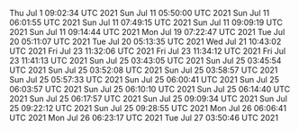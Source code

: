 Thu Jul  1 09:02:34 UTC 2021
Sun Jul 11 05:50:00 UTC 2021
Sun Jul 11 06:01:55 UTC 2021
Sun Jul 11 07:49:15 UTC 2021
Sun Jul 11 09:09:19 UTC 2021
Sun Jul 11 09:14:44 UTC 2021
Mon Jul 19 07:22:47 UTC 2021
Tue Jul 20 05:11:07 UTC 2021
Tue Jul 20 05:13:35 UTC 2021
Wed Jul 21 10:43:02 UTC 2021
Fri Jul 23 11:32:06 UTC 2021
Fri Jul 23 11:34:12 UTC 2021
Fri Jul 23 11:41:13 UTC 2021
Sun Jul 25 03:43:05 UTC 2021
Sun Jul 25 03:45:54 UTC 2021
Sun Jul 25 03:52:08 UTC 2021
Sun Jul 25 03:58:57 UTC 2021
Sun Jul 25 05:57:33 UTC 2021
Sun Jul 25 06:00:41 UTC 2021
Sun Jul 25 06:03:57 UTC 2021
Sun Jul 25 06:10:10 UTC 2021
Sun Jul 25 06:14:40 UTC 2021
Sun Jul 25 06:17:57 UTC 2021
Sun Jul 25 09:09:34 UTC 2021
Sun Jul 25 09:22:12 UTC 2021
Sun Jul 25 09:28:55 UTC 2021
Mon Jul 26 06:06:41 UTC 2021
Mon Jul 26 06:23:17 UTC 2021
Tue Jul 27 03:50:46 UTC 2021
